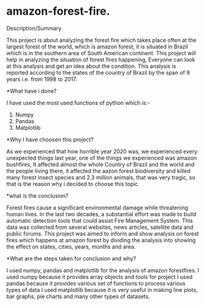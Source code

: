 # amazon-forest-fire.

Description/Summary

This project is about analyzing the forest fire which takes place often at the
largest forest of the world, which is amazon forest, it is situated in
Brazil which is in the southern area of South American continent.
This project will help in analyzing the situation of forest fires happening,
Everyone can look at this analysis and get an idea about the condition.
This analysis is reported according to the states of the country of Brazil by 
the span of 9 years i.e. from 1998 to 2017.


*What have i done?

I have used the most used functions of python which is:-
1. Numpy
2. Pandas
3. Matplotlib


*Why I have choosen this project?

As we experienced that how horrible year 2020 was, we experienced every unexpected
things last year, one of the things we experienced was amazon bushfires,
It affected almost the whole Country of Brazil and the world 
and the people living there, it affected the aazon forest biodiversity
and killed many forest insect species and 2.3 million animals,
that was very tragic, so that is the reason why i decided to choose this topic.


*what is the conclusion?

Forest fires cause a significant environmental damage while threatening human lives.
In the last two decades, a substantial effort was made to build automatic
detection tools that could assist Fire Management System. 
This data was collected from several websites, news articles, satellite data and public forums.
This project was aimed to inform and show analysis on forest fires which happens
at amazon forest by dividing the analysis into showing the effect on states, cities, years,
months and area.


*What are the steps taken for conclusion and why?

I used numpy, pandas and matplotlib for the analysis of amazon forestfires.
I used numpy because it provides array objects and tools for project
I used pandas because it provides various set of functions to process
various types of data
I used matplotlib because it is very useful in making line plots,
bar graphs, pie charts and many other types of datasets.
